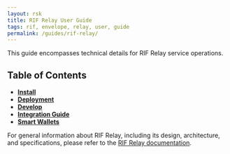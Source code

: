 ```yaml
---
layout: rsk
title: RIF Relay User Guide
tags: rif, envelope, relay, user, guide
permalink: /guides/rif-relay/
---
```


This guide encompasses technical details for RIF Relay service operations.

## Table of Contents
- [**Install**](/guides/rif-relay/install/)
- [**Deployment**](/guides/rif-relay/deployment/)
- [**Develop**](/guides/rif-relay/develop/)
- [**Integration Guide**](/guides/rif-relay/integrate/)
- [**Smart Wallets**](/guides/rif-relay/smart-wallets/)

For general information about RIF Relay, including its design, architecture, and specifications, please refer to the [RIF Relay documentation](/rif/relay/).
